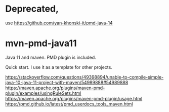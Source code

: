 # Deprecated,
use https://github.com/yan-khonski-it/pmd-java-14

# mvn-pmd-java11

Java 11 and maven. PMD plugin is included.

Quick start.
I use it as a template for other projects.

https://stackoverflow.com/questions/49398894/unable-to-compile-simple-java-10-java-11-project-with-maven/54989888#54989888
https://maven.apache.org/plugins/maven-pmd-plugin/examples/usingRuleSets.html
https://maven.apache.org/plugins/maven-pmd-plugin/usage.html
https://pmd.github.io/latest/pmd_userdocs_tools_maven.html
